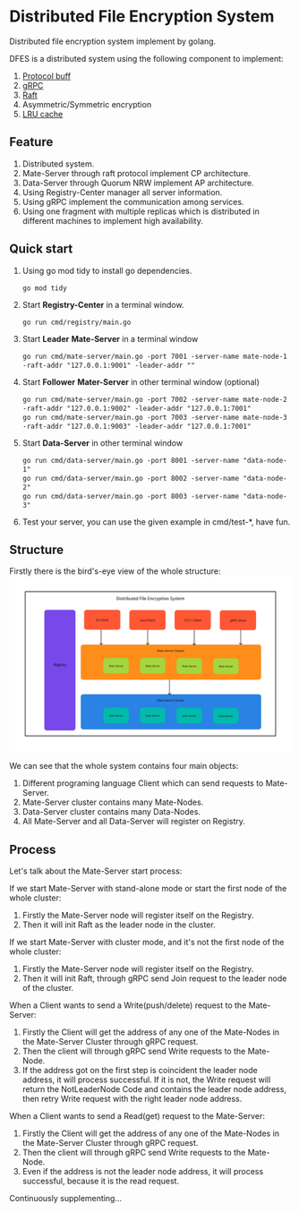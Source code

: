 Distributed File Encryption System
==================================

Distributed file encryption system implement by golang.

DFES is a distributed system using the following component to implement:
1. [Protocol buff](https://github.com/protocolbuffers/protobuf)
2. [gRPC](https://github.com/grpc/grpc)
3. [Raft](https://github.com/hashicorp/raft)
4. Asymmetric/Symmetric encryption
5. [LRU cache](https://github.com/hashicorp/golang-lru)

Feature
-------
1. Distributed system.
2. Mate-Server through raft protocol implement CP architecture.
3. Data-Server through Quorum NRW implement AP architecture.
4. Using Registry-Center manager all server information.
5. Using gRPC implement the communication among services.
6. Using one fragment with multiple replicas which is distributed in different machines to implement high availability.

Quick start
-----------
1. Using go mod tidy to install go dependencies.
    ```shell
    go mod tidy
    ```
2. Start **Registry-Center** in a terminal window.
   ```shell
   go run cmd/registry/main.go 
   ```
3. Start **Leader** **Mate-Server** in a terminal window
    ```shell
    go run cmd/mate-server/main.go -port 7001 -server-name mate-node-1 -raft-addr "127.0.0.1:9001" -leader-addr ""
    ```
4. Start **Follower** **Mater-Server** in other terminal window (optional)
    ```shell
    go run cmd/mate-server/main.go -port 7002 -server-name mate-node-2 -raft-addr "127.0.0.1:9002" -leader-addr "127.0.0.1:7001"
    go run cmd/mate-server/main.go -port 7003 -server-name mate-node-3 -raft-addr "127.0.0.1:9003" -leader-addr "127.0.0.1:7001"
    ```
5. Start **Data-Server** in other terminal window
    ```shell
    go run cmd/data-server/main.go -port 8001 -server-name "data-node-1"
    go run cmd/data-server/main.go -port 8002 -server-name "data-node-2"
    go run cmd/data-server/main.go -port 8003 -server-name "data-node-3"
    ```
6. Test your server, you can use the given example in cmd/test-*, have fun.

Structure
---------
Firstly there is the bird's-eye view of the whole structure:
![Structure](./doc/img/structure.jpg)

We can see that the whole system contains four main objects:

1. Different programing language Client which can send requests to Mate-Server.
2. Mate-Server cluster contains many Mate-Nodes.
3. Data-Server cluster contains many Data-Nodes.
4. All Mate-Server and all Data-Server will register on Registry.

Process
-------

Let's talk about the Mate-Server start process:

If we start Mate-Server with stand-alone mode or start the first node of the whole cluster:

1. Firstly the Mate-Server node will register itself on the Registry.
2. Then it will init Raft as the leader node in the cluster.

If we start Mate-Server with cluster mode, and it's not the first node of the whole cluster:

1. Firstly the Mate-Server node will register itself on the Registry.
2. Then it will init Raft, through gRPC send Join request to the leader node of the cluster.

When a Client wants to send a Write(push/delete) request to the Mate-Server:

1. Firstly the Client will get the address of any one of the Mate-Nodes in the Mate-Server Cluster through gRPC request.
2. Then the client will through gRPC send Write requests to the Mate-Node.
3. If the address got on the first step is coincident the leader node address, it will process successful. If it is not, the Write request will return the NotLeaderNode Code and contains the leader node address, then retry Write request with the right leader node address.

When a Client wants to send a Read(get) request to the Mate-Server:

1. Firstly the Client will get the address of any one of the Mate-Nodes in the Mate-Server Cluster through gRPC request.
2. Then the client will through gRPC send Write requests to the Mate-Node.
3. Even if the address is not the leader node address, it will process successful, because it is the read request.



Continuously supplementing...

